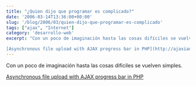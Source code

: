 ```yaml
---
title: "¿Quien dijo que programar es complicado?"
date: '2006-03-14T13:36:00+00:00'
slug: '/blog/2006/03/quien-dijo-que-programar-es-complicado'
tags: ["ajax", "Internet"]
category: 'desarrollo-web'
excerpt: "Con un poco de imaginación hasta las cosas difíciles se vuelven simples.

[Asynchronous file upload with AJAX progress bar in PHP](http://ajaxian.com/archives/asynchronous-file-upload-with-ajax-progres..."
---
```

Con un poco de imaginación hasta las cosas difíciles se vuelven simples.

[Asynchronous file upload with AJAX progress bar in PHP](http://ajaxian.com/archives/asynchronous-file-upload-with-ajax-progress-bar-in-php)

